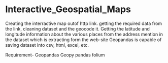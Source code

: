 # Interactive_Geospatial_Maps
Creating the interractive map outof http link. getting the required data from the link, cleaning dataset and the geocode it.
Getting the latitude and longitude information about the various places from the address mention in the dataset which is extracting form the web-site
Geopandas is capable of saving dataset into csv, html, excel, etc. 

Requirement-
Geopandas
Geopy
pandas
folium


